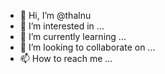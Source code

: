 - 👋 Hi, I’m @thalnu
- 👀 I’m interested in ...
- 🌱 I’m currently learning ...
- 💞️ I’m looking to collaborate on ...
- 📫 How to reach me ...

<!---
thalnu/thalnu is a ✨ special ✨ repository because its `README.md` (this file) appears on your GitHub profile.
You can click the Preview link to take a look at your changes.
--->
